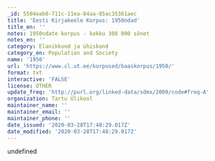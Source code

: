 ```yaml
---
_id: 5504eab0-711c-11ea-84aa-85ac35361aec
title: 'Eesti Kirjakeele Korpus: 1950ndad'
title_en: ''
notes: 1950ndate korpus - kokku 308 000 sõnet
notes_en: ''
category: Elanikkond ja ühiskond
category_en: Population and Society
name: '1950'
url: 'https://www.cl.ut.ee/korpused/baaskorpus/1950/'
format: txt
interactive: 'FALSE'
license: OTHER
update_freq: 'http://purl.org/linked-data/sdmx/2009/code#freq-A'
organization: Tartu Ülikool
maintainer_name: ''
maintainer_email: ''
maintainer_phone: ''
date_issued: '2020-03-28T17:48:29.017Z'
date_modified: '2020-03-28T17:48:29.017Z'
---
```

undefined

